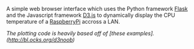 A simple web browser interface which uses the Python framework [Flask](http://flask.pocoo.org/) and the Javascript framework [D3.js](http://d3js.org/) to dynamically display the CPU temperature of a [RaspberryPi](http://www.raspberrypi.org/) accross a LAN.

*The plotting code is heavily based off of [these examples].(http://bl.ocks.org/d3noob)*
